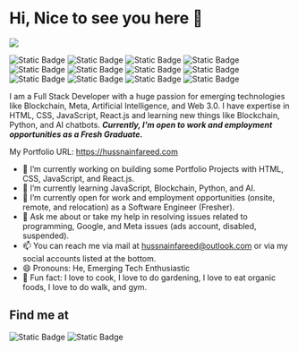 <!-- ### Hi, Nice to see you here 👋 -->
<h1>Hi, Nice to see you here 👋</h1>

![](https://komarev.com/ghpvc/?username=hussnainfareedstack) 

![Static Badge](https://img.shields.io/badge/HTML5-E34F26?style=flat-square&logo=html5&logoColor=white)
![Static Badge](https://img.shields.io/badge/CSS3-1572B6?style=flat-square&logo=css3&logoColor=white)
![Static Badge](https://img.shields.io/badge/Bootstrap-563D7C?style=flat-square&logo=bootstrap&logoColor=white)
![Static Badge](https://img.shields.io/badge/JavaScript-F7DF1E?style=flat-square&logo=javascript&logoColor=black)
![Static Badge](https://img.shields.io/badge/jQuery-0769AD?style=flat-square&logo=jquery&logoColor=white)
![Static Badge](https://img.shields.io/badge/React.js-0081CB?style=flat-square&logo=react&logoColor=61DAFB)
![Static Badge](https://img.shields.io/badge/PHP-777BB4?style=flat-square&logo=php&logoColor=white)
![Static Badge](https://img.shields.io/badge/Node.js-43853D?style=flat-square&logo=node.js&logoColor=white)
![Static Badge](https://img.shields.io/badge/Python-3776AB?style=flat-square&logo=python&logoColor=white)
![Static Badge](https://img.shields.io/badge/MySQL-005C84?style=flat-square&logo=mysql&logoColor=white)
![Static Badge](https://img.shields.io/badge/Wordpress-21759B?style=flat-square&logo=wordpress&logoColor=white)
![Static Badge](https://img.shields.io/badge/Markdown-000000?style=flat-square&logo=markdown&logoColor=white)



I am a Full Stack Developer with a huge passion for emerging technologies like Blockchain, Meta, Artificial Intelligence, and Web 3.0. I have expertise in HTML, CSS, JavaScript, React.js and learning new things like Blockchain, Python, and AI chatbots. <strong><em>Currently, I'm open to work and employment opportunities as a Fresh Graduate.</em></strong>

My Portfolio URL: https://hussnainfareed.com

<!--Here are some ideas to get you started:-->

- 🔭 I’m currently working on building some Portfolio Projects with HTML, CSS, JavaScript, and React.js.
- 🌱 I’m currently learning JavaScript, Blockchain, Python, and AI.
- 👯 I’m currently open for work and employment opportunities (onsite, remote, and relocation) as a Software Engineer (Fresher).
- 💬 Ask me about or take my help in resolving issues related to programming, Google, and Meta issues (ads account, disabled, suspended). 
- 📫 You can reach me via mail at hussnainfareed@outlook.com or via my social accounts listed at the bottom.
- 😄 Pronouns: He, Emerging Tech Enthusiastic
- 🥳 Fun fact: I love to cook, I love to do gardening, I love to eat organic foods, I love to do walk, and gym. 

<h2>Find me at</h2>

![Static Badge](https://img.shields.io/badge/LinkedIn-0077B5?style=flat-square&logo=linkedin&logoColor=white&link=https%3A%2F%2Fwww.linkedin.com%2Fin%2Fhussnainfareeddev%2F)
![Static Badge](https://img.shields.io/badge/Facebook-1877F2?style=flat-square&logo=facebook&logoColor=white&link=https%3A%2F%2Fwww.facebook.com%2FhussnainfareedDev%2F)



<!--![Static Badge](https://img.shields.io/badge/Twitter-1DA1F2?style=flat-square&logo=twitter&logoColor=white&link=https%3A%2F%2Ftwitter.com%2FMHFDev)
  ![Static Badge]()  -->


  
<!--
**hussnainfareedstack/hussnainfareedstack** is a ✨ _special_ ✨ repository because its `README.md` (this file) appears on your GitHub profile.

Here are some ideas to get you started:

- 🔭 I’m currently working on ...
- 🌱 I’m currently learning ...
- 👯 I’m looking to collaborate on ...
- 🤔 I’m looking for help with ...
- 💬 Ask me about ...
- 📫 How to reach me: ...
- 😄 Pronouns: ...
- ⚡ Fun fact: ...
-->
